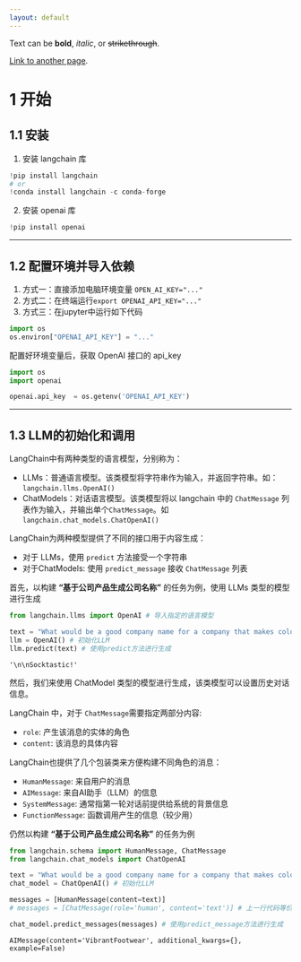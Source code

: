 ```yaml
---
layout: default
---
```


Text can be **bold**, _italic_, or ~~strikethrough~~.

[Link to another page](./another-page.html).


# 1 开始
## 1.1 安装
1. 安装 langchain 库


```python
!pip install langchain
# or
!conda install langchain -c conda-forge
```

2. 安装 openai 库


```python
!pip install openai
```

---
## 1.2 配置环境并导入依赖
1. 方式一：直接添加电脑环境变量 `OPEN_AI_KEY="..."`
2. 方式二：在终端运行`export OPENAI_API_KEY="..."`
3. 方式三：在jupyter中运行如下代码


```python
import os
os.environ["OPENAI_API_KEY"] = "..."
```

配置好环境变量后，获取 OpenAI 接口的 api_key


```python
import os
import openai

openai.api_key  = os.getenv('OPENAI_API_KEY')
```

---
## 1.3 LLM的初始化和调用

LangChain中有两种类型的语言模型，分别称为：

- LLMs：普通语言模型。该类模型将字符串作为输入，并返回字符串。如：`langchain.llms.OpenAI()`
- ChatModels：对话语言模型。该类模型将以 langchain 中的 `ChatMessage` 列表作为输入，并输出单个`ChatMessage`。如`langchain.chat_models.ChatOpenAI()`

LangChain为两种模型提供了不同的接口用于内容生成：

- 对于 LLMs，使用 `predict` 方法接受一个字符串
- 对于ChatModels: 使用 `predict_message` 接收 `ChatMessage` 列表

首先，以构建 **“基于公司产品生成公司名称”** 的任务为例，使用 LLMs 类型的模型进行生成


```python
from langchain.llms import OpenAI # 导入指定的语言模型

text = "What would be a good company name for a company that makes colorful socks?"
llm = OpenAI() # 初始化LLM
llm.predict(text) # 使用predict方法进行生成
```




    '\n\nSocktastic!'



然后，我们来使用 ChatModel 类型的模型进行生成，该类模型可以设置历史对话信息。

LangChain 中，对于 `ChatMessage`需要指定两部分内容:
- `role`: 产生该消息的实体的角色
- `content`: 该消息的具体内容

LangChain也提供了几个包装类来方便构建不同角色的消息：
- `HumanMessage`: 来自用户的消息
- `AIMessage`: 来自AI助手（LLM）的信息
- `SystemMessage`: 通常指第一轮对话前提供给系统的背景信息
- `FunctionMessage`: 函数调用产生的信息（较少用）

仍然以构建 **“基于公司产品生成公司名称”** 的任务为例


```python
from langchain.schema import HumanMessage, ChatMessage
from langchain.chat_models import ChatOpenAI

text = "What would be a good company name for a company that makes colorful socks?"
chat_model = ChatOpenAI() # 初始化LLM

messages = [HumanMessage(content=text)] 
# messages = [ChatMessage(role='human', content='text')] # 上一行代码等价

chat_model.predict_messages(messages) # 使用predict_message方法进行生成
```




    AIMessage(content='VibrantFootwear', additional_kwargs={}, example=False)


